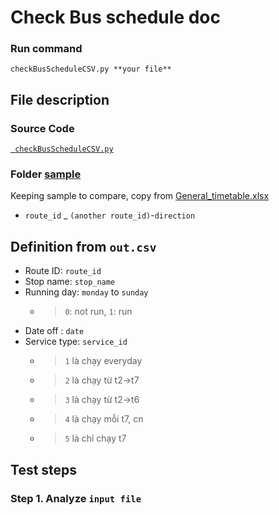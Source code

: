 # Check Bus schedule doc
### Run command
` checkBusScheduleCSV.py **your file** `

## File description
### Source Code
[` checkBusScheduleCSV.py`](checkBusScheduleCSV.py)  
  
### Folder [**sample**](./sample)  
  
Keeping sample to compare, copy from [General_timetable.xlsx](../../Document/General_timetable.xlsx)
* `route_id` _ ` (another route_id) `-`direction`  
  
## Definition from `out.csv`
* Route ID: `route_id`
* Stop name: `stop_name`
* Running day:  `monday` to `sunday` 
    * >`0`: not run, `1`: run  
* Date off : `date`
* Service type: `service_id`
    * > `1` là chạy everyday
    * > `2` là chạy từ t2->t7
    * > `3` là chạy từ t2->t6
    * > `4` là chạy mỗi t7, cn
    * > `5` là chỉ chạy t7

## Test steps
### Step 1. Analyze `input file`
